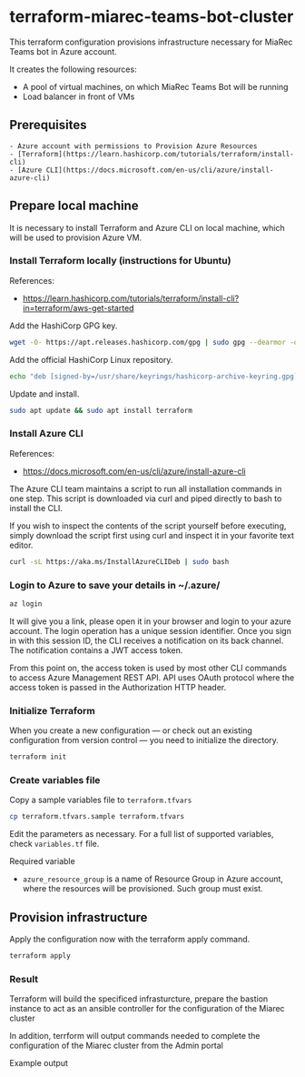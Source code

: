 # terraform-miarec-teams-bot-cluster


This terraform configuration provisions infrastructure necessary for MiaRec Teams bot in Azure account.

It creates the following resources:

- A pool of virtual machines, on which MiaRec Teams Bot will be running
- Load balancer in front of VMs

## Prerequisites

```text
- Azure account with permissions to Provision Azure Resources
- [Terraform](https://learn.hashicorp.com/tutorials/terraform/install-cli)
- [Azure CLI](https://docs.microsoft.com/en-us/cli/azure/install-azure-cli)
```

## Prepare local machine

It is necessary to install Terraform and Azure CLI on local machine, which will be used to provision Azure VM.

### Install Terraform locally (instructions for Ubuntu)

References:

- <https://learn.hashicorp.com/tutorials/terraform/install-cli?in=terraform/aws-get-started>

Add the HashiCorp GPG key.

```bash
wget -O- https://apt.releases.hashicorp.com/gpg | sudo gpg --dearmor -o /usr/share/keyrings/hashicorp-archive-keyring.gpg
```

Add the official HashiCorp Linux repository.

```bash
echo "deb [signed-by=/usr/share/keyrings/hashicorp-archive-keyring.gpg] https://apt.releases.hashicorp.com $(lsb_release -cs) main" | sudo tee /etc/apt/sources.list.d/hashicorp.list
```

Update and install.

```bash
sudo apt update && sudo apt install terraform
```

### Install Azure CLI

References:

- https://docs.microsoft.com/en-us/cli/azure/install-azure-cli

The Azure CLI team maintains a script to run all installation commands in one step. This script is downloaded via curl and piped directly to bash to install the CLI.

If you wish to inspect the contents of the script yourself before executing, simply download the script first using curl and inspect it in your favorite text editor.

```bash
curl -sL https://aka.ms/InstallAzureCLIDeb | sudo bash
```

### Login to Azure to save your details in ~/.azure/

```bash
az login
```

It will give you a link, please open it in your browser and login to your azure account. The login operation has a unique session identifier. Once you sign in with this session ID, the CLI receives a notification on its back channel. The notification contains a JWT access token.

From this point on, the access token is used by most other CLI commands to access Azure Management REST API. API uses OAuth protocol where the access token is passed in the Authorization HTTP header.

### Initialize Terraform

When you create a new configuration — or check out an existing configuration from version control — you need to initialize the directory.

```bash
terraform init
```

### Create variables file

Copy a sample variables file to `terraform.tfvars`

```bash
cp terraform.tfvars.sample terraform.tfvars
```

Edit the parameters as necessary.
For a full list of supported variables, check `variables.tf` file.

Required variable

- `azure_resource_group` is a name of Resource Group in Azure account, where the resources will be provisioned. Such group must exist.

## Provision infrastructure

Apply the configuration now with the terraform apply command.

```bash
terraform apply
```

### Result

Terraform will build the specificed infrasturcture, prepare the bastion instance to act as an ansible controller for the configuration of the Miarec cluster

In addition, terrform will output commands needed to complete the configuration of the Miarec cluster from the Admin portal

Example output

```text
```